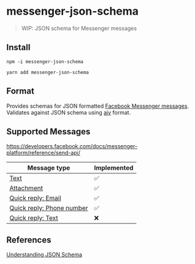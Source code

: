 # messenger-json-schema

> WIP: JSON schema for Messenger messages

## Install

```
npm -i messenger-json-schema
```

```
yarn add messenger-json-schema
```

## Format

Provides schemas for JSON formatted [Facebook Messenger messages](https://developers.facebook.com/docs/messenger-platform/send-messages). Validates against JSON schema using [ajv](https://github.com/epoberezkin/ajv) format.

## Supported Messages

https://developers.facebook.com/docs/messenger-platform/reference/send-api/

|Message type|Implemented|
|---|---|
|[Text](https://developers.facebook.com/docs/messenger-platform/send-messages#sending_text)|:white_check_mark:|
|[Attachment](https://developers.facebook.com/docs/messenger-platform/send-messages#sending_attachments)|:white_check_mark:|
|[Quick reply: Email](https://developers.facebook.com/docs/messenger-platform/send-messages/quick-replies#email)|:white_check_mark:|
|[Quick reply: Phone number](https://developers.facebook.com/docs/messenger-platform/send-messages/quick-replies#phone)|:white_check_mark:|
|[Quick reply: Text](https://developers.facebook.com/docs/messenger-platform/send-messages/quick-replies#text)|:x:|

## References

[Understanding JSON Schema](https://json-schema.org/understanding-json-schema/index.html)
